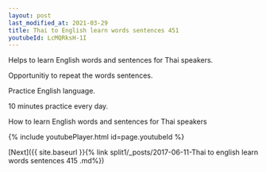 ```yaml
---
layout: post
last_modified_at: 2021-03-29
title: Thai to English learn words sentences 451 
youtubeId: LcMQRksH-1I
---
```

 
 
Helps to learn English words and sentences for Thai speakers.

Opportunitiy to repeat the words sentences. 

Practice English language. 
 
10 minutes practice every day. 
 
How to learn English words and sentences for Thai speakers 
 
{% include youtubePlayer.html id=page.youtubeId %}
 
 
[Next]({{ site.baseurl }}{% link  split1/_posts/2017-06-11-Thai to english learn words sentences 415 .md%})
 
